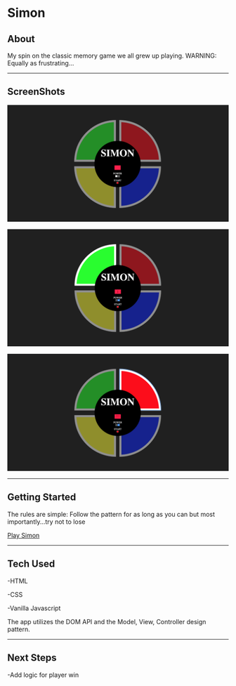 # Simon

## About

My spin on the classic memory game we all grew up playing. WARNING: Equally as frustrating...

---

## ScreenShots 

![board](assets/board.jpg)

![round 1](assets/board-round_1.jpg)

![loss](assets/board-loss.jpg)

---

## Getting Started

The rules are simple: Follow the pattern for as long as you can but most importantly...try not to lose

 [Play Simon](https://codymurr.github.io/Simon/)

 ---

 ## Tech Used

-HTML

-CSS

-Vanilla Javascript

The app utilizes the DOM API and the Model, View, Controller design pattern. 

---

## Next Steps

-Add logic for player win
